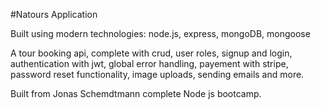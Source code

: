 #Natours Application

Built using modern technologies: node.js, express, mongoDB, mongoose

A tour booking api, complete with crud, user roles, signup and login, authentication with jwt, global error handling, payement with stripe, password reset functionality, image uploads, sending emails and more.

Built from Jonas Schemdtmann complete Node js bootcamp.
